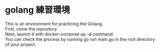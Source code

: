 # golang 練習環境
This is an environment for practicing the Golang.<br/>
First, clone the repository.<br/>
Next, launch it with docker-compose up -d command.<br/>
You can check the process by running go run main.go in the root directory of your project.
